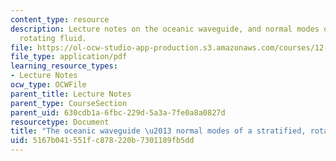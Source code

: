 ```yaml
---
content_type: resource
description: Lecture notes on the oceanic waveguide, and normal modes of a stratified,
  rotating fluid.
file: https://ol-ocw-studio-app-production.s3.amazonaws.com/courses/12-802-wave-motion-in-the-ocean-and-the-atmosphere-spring-2008/5167b041551fc878220b7301189fb5dd_MIT12_802S08_lec09.pdf
file_type: application/pdf
learning_resource_types:
- Lecture Notes
ocw_type: OCWFile
parent_title: Lecture Notes
parent_type: CourseSection
parent_uid: 630cdb1a-6fbc-229d-5a3a-7fe0a8a0827d
resourcetype: Document
title: "The oceanic waveguide \u2013 normal modes of a stratified, rotating fluid "
uid: 5167b041-551f-c878-220b-7301189fb5dd
---
```

